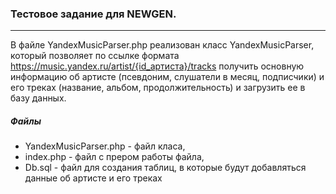### Тестовое задание для NEWGEN.
***
В файле YandexMusicParser.php реализован класс YandexMusicParser, который позволяет по ссылке формата https://music.yandex.ru/artist/{id_артиста}/tracks получить основную информацию об артисте (псевдоним, слушатели в месяц, подписчики) и его треках (название, альбом, продолжительность) и загрузить ее в базу данных.

##### Файлы
* YandexMusicParser.php - файл класа,
* index.php - файл с прером работы файла,
* Db.sql - файл для создания таблиц, в которые будут добавляться данные об артисте и его треках

